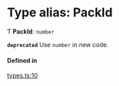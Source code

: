 # Type alias: PackId

Ƭ **PackId**: `number`

**`deprecated`** Use `number` in new code.

#### Defined in

[types.ts:10](https://github.com/coda/packs-sdk/blob/main/types.ts#L10)
